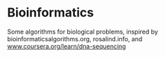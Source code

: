 # Bioinformatics
Some algorithms for biological problems, inspired by bioinformaticsalgorithms.org, rosalind.info, and www.coursera.org/learn/dna-sequencing
